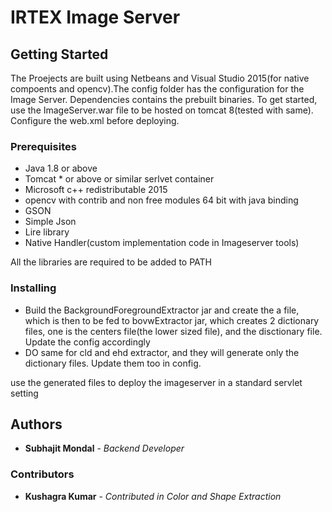 # IRTEX Image Server

## Getting Started

The Proejects are built using Netbeans and Visual Studio 2015(for native compoents and opencv).The config folder has the configuration for the Image Server. Dependencies contains the prebuilt binaries.
To get started, use the ImageServer.war file to be hosted on tomcat 8(tested with same). Configure the web.xml before deploying.


### Prerequisites

* Java 1.8 or above
* Tomcat * or above or similar serlvet container
* Microsoft c++ redistributable 2015
* opencv with contrib and non free modules 64 bit with java binding
* GSON
* Simple Json
* Lire library
* Native Handler(custom implementation code in Imageserver tools)

All the libraries are required to be added to PATH

### Installing

* Build the BackgroundForegroundExtractor jar and create the a file, which is then to be fed to bovwExtractor jar, which creates 2 dictionary files, one is the centers file(the lower sized file), and the disctionary file. Update the config accordingly
* DO same for cld and ehd extractor, and they will generate only the dictionary files. Update them too in config.

use the generated files to deploy the imageserver in a standard servlet setting


## Authors

* **Subhajit Mondal** - *Backend Developer*

### Contributors
* **Kushagra Kumar** - *Contributed in Color and Shape Extraction*

